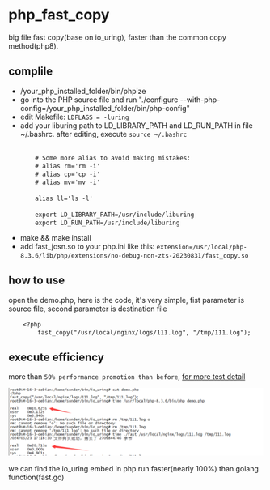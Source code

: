 # php_fast_copy
big file fast copy(base on io_uring), faster than the common copy method(php8).

## complile

- /your_php_installed_folder/bin/phpize
- go into the PHP source file and run "./configure --with-php-config=/your_php_installed_folder/bin/php-config"
- edit Makefile: `LDFLAGS = -luring`
- add your liburing path to LD_LIBRARY_PATH and LD_RUN_PATH in file ~/.bashrc.
  after editing, execute `source ~/.bashrc`
	```

		# Some more alias to avoid making mistakes:
		# alias rm='rm -i'
		# alias cp='cp -i'
		# alias mv='mv -i'
		
		alias ll='ls -l'
		
		export LD_LIBRARY_PATH=/usr/include/liburing
		export LD_RUN_PATH=/usr/include/liburing
	```
- make && make install
- add fast_josn.so to your php.ini like this: `extension=/usr/local/php-8.3.6/lib/php/extensions/no-debug-non-zts-20230831/fast_copy.so`

## how to use

open the demo.php, here is the code, it's very simple, fist parameter is source file, second parameter is destination file

```
	<?php
		fast_copy("/usr/local/nginx/logs/111.log", "/tmp/111.log");

```

## execute efficiency

more than `50% performance promotion than before`, [for more test detail](https://github.com/sunder3344/linux_kernel_magic/tree/main/io_uring)

![Alt Text](pic/compare.jpg)

we can find the io_uring embed in php run faster(nearly 100%) than golang function(fast.go)